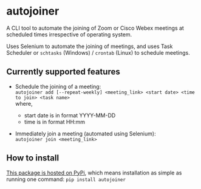 # autojoiner

A CLI tool to automate the joining of Zoom or Cisco Webex meetings at scheduled times irrespective of operating system.

Uses Selenium to automate the joining of meetings, and uses Task Scheduler or `schtasks` (Windows) / `crontab` (Linux) to schedule meetings.

## Currently supported features

- Schedule the joining of a meeting:  
  `autojoiner add [--repeat-weekly] <meeting_link> <start date> <time to join> <task name>`  
  where,

  - start date is in format YYYY-MM-DD
  - time is in format HH:mm

- Immediately join a meeting (automated using Selenium):  
  `autojoiner join <meeting_link>`

## How to install

[This package is hosted on PyPi](https://pypi.org/project/autojoiner/), which means installation as simple as running one command: `pip install autojoiner`
